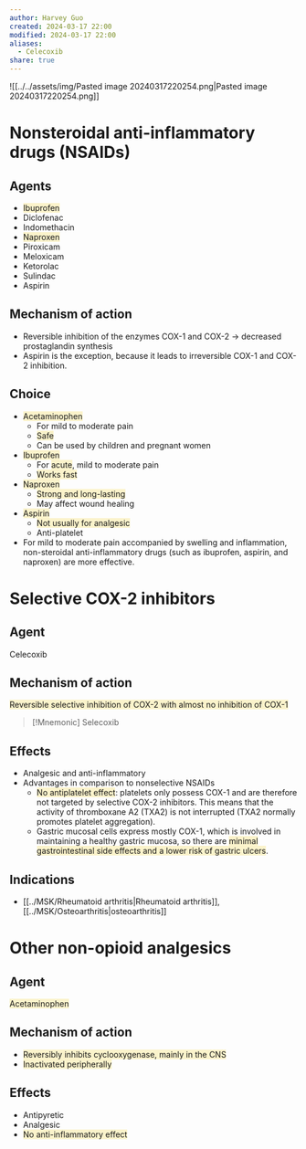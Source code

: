 ```yaml
---
author: Harvey Guo
created: 2024-03-17 22:00
modified: 2024-03-17 22:00
aliases:
  - Celecoxib
share: true
---
```

![[../../assets/img/Pasted image 20240317220254.png|Pasted image 20240317220254.png]]
# Nonsteroidal anti-inflammatory drugs (NSAIDs)
## Agents
- <span style="background:rgba(240, 200, 0, 0.2)">Ibuprofen</span>
- Diclofenac
- Indomethacin
- <span style="background:rgba(240, 200, 0, 0.2)">Naproxen</span>
- Piroxicam
- Meloxicam
- Ketorolac
- Sulindac
- Aspirin
## Mechanism of action
- Reversible inhibition of the enzymes COX-1 and COX-2 → decreased prostaglandin synthesis 
- Aspirin is the exception, because it leads to irreversible COX-1 and COX-2 inhibition.
## Choice
- <span style="background:rgba(240, 200, 0, 0.2)">Acetaminophen</span>
	- For mild to moderate pain
	- <span style="background:rgba(240, 200, 0, 0.2)">Safe</span>
	- Can be used by children and pregnant women
- <span style="background:rgba(240, 200, 0, 0.2)">Ibuprofen</span>
	- For <span style="background:rgba(240, 200, 0, 0.2)">acute</span>, mild to moderate pain
	- <span style="background:rgba(240, 200, 0, 0.2)">Works fast</span>
- <span style="background:rgba(240, 200, 0, 0.2)">Naproxen</span>
	- <span style="background:rgba(240, 200, 0, 0.2)">Strong and long-lasting</span>
	- May affect wound healing
- <span style="background:rgba(240, 200, 0, 0.2)">Aspirin</span>
	- <span style="background:rgba(240, 200, 0, 0.2)">Not usually for analgesic</span>
	- Anti-platelet
- For mild to moderate pain accompanied by swelling and inflammation, non-steroidal anti-inflammatory drugs (such as ibuprofen, aspirin, and naproxen) are more effective.
# Selective COX-2 inhibitors
## Agent
Celecoxib
## Mechanism of action
<span style="background:rgba(240, 200, 0, 0.2)">Reversible selective inhibition of COX-2 with almost no inhibition of COX-1</span>
>[!Mnemonic] 
>Selecoxib
## Effects
- Analgesic and anti-inflammatory
- Advantages in comparison to nonselective NSAIDs
	- <span style="background:rgba(240, 200, 0, 0.2)">No antiplatelet effect</span>: platelets only possess COX-1 and are therefore not targeted by selective COX-2 inhibitors. This means that the activity of thromboxane A2 (TXA2) is not interrupted (TXA2 normally promotes platelet aggregation).
	- Gastric mucosal cells express mostly COX-1, which is involved in maintaining a healthy gastric mucosa, so there are <span style="background:rgba(240, 200, 0, 0.2)">minimal gastrointestinal side effects and a lower risk of gastric ulcers</span>.
## Indications
- [[../MSK/Rheumatoid arthritis|Rheumatoid arthritis]], [[../MSK/Osteoarthritis|osteoarthritis]]
# Other non-opioid analgesics
## Agent
<span style="background:rgba(240, 200, 0, 0.2)">Acetaminophen</span>
## Mechanism of action
- <span style="background:rgba(240, 200, 0, 0.2)">Reversibly inhibits cyclooxygenase, mainly in the CNS</span>
- <span style="background:rgba(240, 200, 0, 0.2)">Inactivated peripherally</span>
## Effects
- Antipyretic
- Analgesic
- <span style="background:rgba(240, 200, 0, 0.2)">No anti-inflammatory effect</span>

